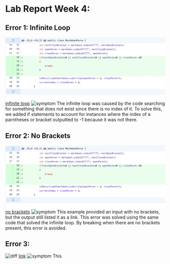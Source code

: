 # Lab Report Week 4: 

## Error 1: Infinite Loop
![diff](MarkdownDiff.png)
[infinite loop](InfiniteLoop.md)
![symptom]()
The infinite loop was caused by the code searching for something that does not exist since there is no index of it. To solve this, we added if statements to account for instances where the index of a parntheses or bracket outputted to -1 because it was not there. 
## Error 2: No Brackets
![diff](MarkdownDiff.png)
[no brackets](nobrackets.md)
![symptom]()
This example provided an input with no brackets, but the output still listed it as a link. This error was solved using the same code that solved the infinite loop. By breaking when there are no brackets present, this error is avoided. 
## Error 3: 
![diff]()
[link]()
![symptom]()
This